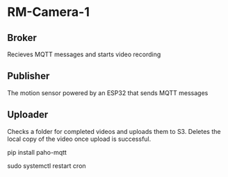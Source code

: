 # RM-Camera-1

## Broker

Recieves MQTT messages and starts video recording

## Publisher

The motion sensor powered by an ESP32 that sends MQTT messages

## Uploader

Checks a folder for completed videos and uploads them to S3. Deletes the local copy of the video once upload is successful.

pip install paho-mqtt

sudo systemctl restart cron
